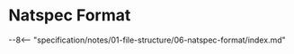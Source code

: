 <!-- markdownlint-disable no-inline-html -->
<!-- markdownlint-disable no-space-in-emphasis -->
<!-- cSpell:disable -->

# Natspec Format

--8<-- "specification/notes/01-file-structure/06-natspec-format/index.md"
